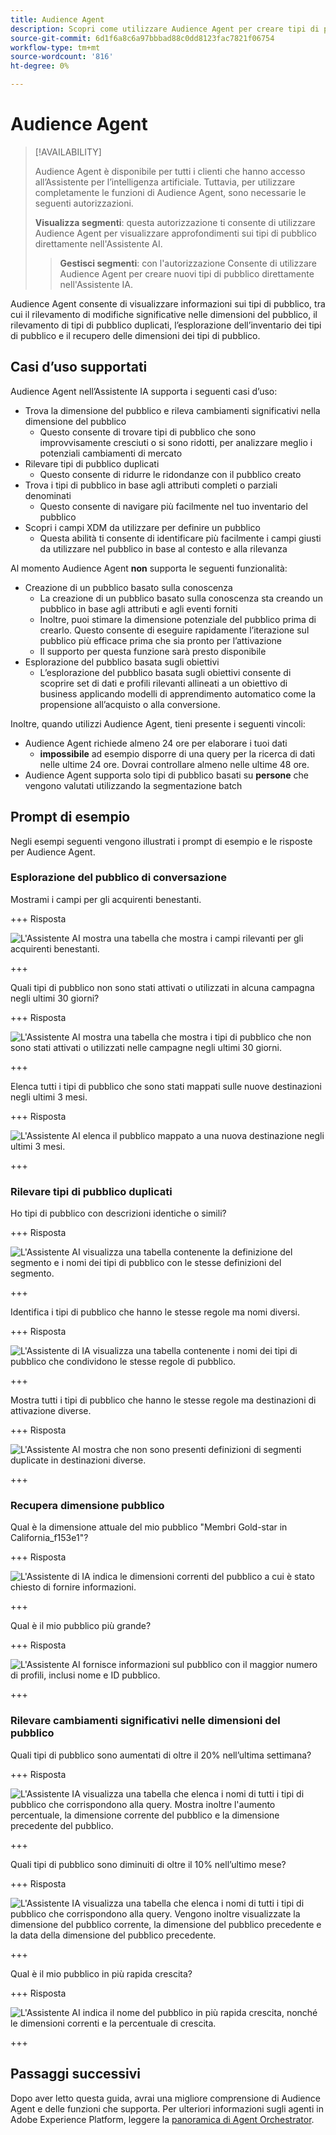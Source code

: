```yaml
---
title: Audience Agent
description: Scopri come utilizzare Audience Agent per creare tipi di pubblico, visualizzarne le modifiche, rilevare tipi di pubblico duplicati e visualizzarne le informazioni.
source-git-commit: 6d1f6a8c6a97bbbad88c0dd8123fac7821f06754
workflow-type: tm+mt
source-wordcount: '816'
ht-degree: 0%

---
```



# Audience Agent

>[!AVAILABILITY]
>
>Audience Agent è disponibile per tutti i clienti che hanno accesso all’Assistente per l’intelligenza artificiale. Tuttavia, per utilizzare completamente le funzioni di Audience Agent, sono necessarie le seguenti autorizzazioni.
>
>**Visualizza segmenti**: questa autorizzazione ti consente di utilizzare Audience Agent per visualizzare approfondimenti sui tipi di pubblico direttamente nell&#39;Assistente AI.
>>**Gestisci segmenti**: con l&#39;autorizzazione Consente di utilizzare Audience Agent per creare nuovi tipi di pubblico direttamente nell&#39;Assistente IA.

Audience Agent consente di visualizzare informazioni sui tipi di pubblico, tra cui il rilevamento di modifiche significative nelle dimensioni del pubblico, il rilevamento di tipi di pubblico duplicati, l’esplorazione dell’inventario dei tipi di pubblico e il recupero delle dimensioni dei tipi di pubblico.

## Casi d’uso supportati

Audience Agent nell’Assistente IA supporta i seguenti casi d’uso:

- Trova la dimensione del pubblico e rileva cambiamenti significativi nella dimensione del pubblico
   - Questo consente di trovare tipi di pubblico che sono improvvisamente cresciuti o si sono ridotti, per analizzare meglio i potenziali cambiamenti di mercato
- Rilevare tipi di pubblico duplicati
   - Questo consente di ridurre le ridondanze con il pubblico creato
- Trova i tipi di pubblico in base agli attributi completi o parziali denominati
   - Questo consente di navigare più facilmente nel tuo inventario del pubblico
- Scopri i campi XDM da utilizzare per definire un pubblico
   - Questa abilità ti consente di identificare più facilmente i campi giusti da utilizzare nel pubblico in base al contesto e alla rilevanza

Al momento Audience Agent **non** supporta le seguenti funzionalità:

- Creazione di un pubblico basato sulla conoscenza
   - La creazione di un pubblico basato sulla conoscenza sta creando un pubblico in base agli attributi e agli eventi forniti
   - Inoltre, puoi stimare la dimensione potenziale del pubblico prima di crearlo. Questo consente di eseguire rapidamente l’iterazione sul pubblico più efficace prima che sia pronto per l’attivazione
   - Il supporto per questa funzione sarà presto disponibile
- Esplorazione del pubblico basata sugli obiettivi
   - L’esplorazione del pubblico basata sugli obiettivi consente di scoprire set di dati e profili rilevanti allineati a un obiettivo di business applicando modelli di apprendimento automatico come la propensione all’acquisto o alla conversione.

Inoltre, quando utilizzi Audience Agent, tieni presente i seguenti vincoli:

- Audience Agent richiede almeno 24 ore per elaborare i tuoi dati
   - **impossibile** ad esempio disporre di una query per la ricerca di dati nelle ultime 24 ore. Dovrai controllare almeno nelle ultime 48 ore.
- Audience Agent supporta solo tipi di pubblico basati su **persone** che vengono valutati utilizzando la segmentazione batch

## Prompt di esempio

Negli esempi seguenti vengono illustrati i prompt di esempio e le risposte per Audience Agent.

### Esplorazione del pubblico di conversazione

Mostrami i campi per gli acquirenti benestanti.

+++ Risposta

![L&#39;Assistente AI mostra una tabella che mostra i campi rilevanti per gli acquirenti benestanti.](./images/audience/affluent-buyers.png)

+++

Quali tipi di pubblico non sono stati attivati o utilizzati in alcuna campagna negli ultimi 30 giorni?

+++ Risposta

![L&#39;Assistente AI mostra una tabella che mostra i tipi di pubblico che non sono stati attivati o utilizzati nelle campagne negli ultimi 30 giorni.](./images/audience/not-activated.png)

+++

Elenca tutti i tipi di pubblico che sono stati mappati sulle nuove destinazioni negli ultimi 3 mesi.

+++ Risposta

![L&#39;Assistente AI elenca il pubblico mappato a una nuova destinazione negli ultimi 3 mesi.](./images/audience/new-destination.png)

+++

### Rilevare tipi di pubblico duplicati

Ho tipi di pubblico con descrizioni identiche o simili?

+++ Risposta

![L&#39;Assistente AI visualizza una tabella contenente la definizione del segmento e i nomi dei tipi di pubblico con le stesse definizioni del segmento.](./images/audience/similar-descriptions.png)

+++

Identifica i tipi di pubblico che hanno le stesse regole ma nomi diversi.

+++ Risposta

![L&#39;Assistente di IA visualizza una tabella contenente i nomi dei tipi di pubblico che condividono le stesse regole di pubblico.](./images/audience/same-rules-different-names.png)

+++

Mostra tutti i tipi di pubblico che hanno le stesse regole ma destinazioni di attivazione diverse.

+++ Risposta

![L&#39;Assistente AI mostra che non sono presenti definizioni di segmenti duplicate in destinazioni diverse.](./images/audience/same-rules-different-destinations.png)

+++

### Recupera dimensione pubblico

Qual è la dimensione attuale del mio pubblico &quot;Membri Gold-star in California_f153e1&quot;?

+++ Risposta

![L&#39;Assistente di IA indica le dimensioni correnti del pubblico a cui è stato chiesto di fornire informazioni.](./images/audience/current-size.png)

+++

Qual è il mio pubblico più grande?

+++ Risposta

![L&#39;Assistente AI fornisce informazioni sul pubblico con il maggior numero di profili, inclusi nome e ID pubblico.](./images/audience/largest-audience.png)

+++

### Rilevare cambiamenti significativi nelle dimensioni del pubblico

Quali tipi di pubblico sono aumentati di oltre il 20% nell’ultima settimana?

+++ Risposta

![L&#39;Assistente IA visualizza una tabella che elenca i nomi di tutti i tipi di pubblico che corrispondono alla query. Mostra inoltre l&#39;aumento percentuale, la dimensione corrente del pubblico e la dimensione precedente del pubblico.](./images/audience/increase-past-week.png)

+++

Quali tipi di pubblico sono diminuiti di oltre il 10% nell’ultimo mese?

+++ Risposta

![L&#39;Assistente IA visualizza una tabella che elenca i nomi di tutti i tipi di pubblico che corrispondono alla query. Vengono inoltre visualizzate la dimensione del pubblico corrente, la dimensione del pubblico precedente e la data della dimensione del pubblico precedente.](./images/audience/decrease-month.png)

+++

Qual è il mio pubblico in più rapida crescita?

+++ Risposta

![L&#39;Assistente AI indica il nome del pubblico in più rapida crescita, nonché le dimensioni correnti e la percentuale di crescita.](./images/audience/fastest-growing.png)

+++

## Passaggi successivi

Dopo aver letto questa guida, avrai una migliore comprensione di Audience Agent e delle funzioni che supporta. Per ulteriori informazioni sugli agenti in Adobe Experience Platform, leggere la [panoramica di Agent Orchestrator](./agent-orchestrator.md).
